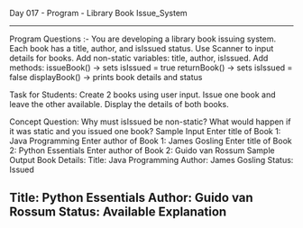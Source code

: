 Day 017 - Program - Library Book Issue_System
__________________________________________________________

Program Questions :- You are developing a library book issuing system.
Each book has a title, author, and isIssued status.
Use Scanner to input details for books.
Add non-static variables: title, author, isIssued.
Add methods:
issueBook() → sets isIssued = true
returnBook() → sets isIssued = false
displayBook() → prints book details and status

Task for Students:
Create 2 books using user input.
Issue one book and leave the other available.
Display the details of both books.

Concept Question:
Why must isIssued be non-static?
What would happen if it was static and you issued one book?
Sample Input
Enter title of Book 1: Java Programming
Enter author of Book 1: James Gosling
Enter title of Book 2: Python Essentials
Enter author of Book 2: Guido van Rossum
Sample Output
Book Details:
Title: Java Programming
Author: James Gosling
Status: Issued

Title: Python Essentials
Author: Guido van Rossum
Status: Available
Explanation
-
